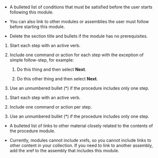 -   A bulleted list of conditions that must be satisfied before the user
    starts following this module.

-   You can also link to other modules or assemblies the user must
    follow before starting this module.

-   Delete the section title and bullets if the module has no
    prerequisites.

1.  Start each step with an active verb.

2.  Include one command or action for each step with the exception of
    simple follow-step, for example:

    1.  Do this thing and then select **Next**.

    2.  Do this other thing and then select **Next**.

3.  Use an unnumbered bullet (\*) if the procedure includes only one
    step.

<!-- -->

1.  Start each step with an active verb.

2.  Include one command or action per step.

3.  Use an unnumbered bullet (\*) if the procedure includes only one
    step.

-   A bulleted list of links to other material closely related to the
    contents of the procedure module.

-   Currently, modules cannot include xrefs, so you cannot include links
    to other content in your collection. If you need to link to another
    assembly, add the xref to the assembly that includes this module.

